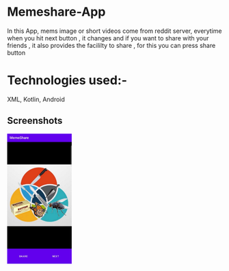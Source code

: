 # Memeshare-App
In this App, mems image or short videos  come from  reddit server, everytime when you hit  next button , it changes  and if you want to share with your friends , it also provides the facililty to share , for this you  can press share button

# Technologies used:-
XML,
Kotlin,
Android 


Screenshots
-----------

<img width="30%" src="screenshots/1.jpeg" />
